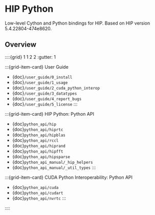 <!---
MIT License

Copyright (c) 2023 Advanced Micro Devices, Inc.

Permission is hereby granted, free of charge, to any person obtaining a copy
of this software and associated documentation files (the "Software"), to deal
in the Software without restriction, including without limitation the rights
to use, copy, modify, merge, publish, distribute, sublicense, and/or sell
copies of the Software, and to permit persons to whom the Software is
furnished to do so, subject to the following conditions:

The above copyright notice and this permission notice shall be included in all
copies or substantial portions of the Software.

THE SOFTWARE IS PROVIDED "AS IS", WITHOUT WARRANTY OF ANY KIND, EXPRESS OR
IMPLIED, INCLUDING BUT NOT LIMITED TO THE WARRANTIES OF MERCHANTABILITY,
FITNESS FOR A PARTICULAR PURPOSE AND NONINFRINGEMENT. IN NO EVENT SHALL THE
AUTHORS OR COPYRIGHT HOLDERS BE LIABLE FOR ANY CLAIM, DAMAGES OR OTHER
LIABILITY, WHETHER IN AN ACTION OF CONTRACT, TORT OR OTHERWISE, ARISING FROM,
OUT OF OR IN CONNECTION WITH THE SOFTWARE OR THE USE OR OTHER DEALINGS IN THE
SOFTWARE.
-->
# HIP Python

Low-level Cython and Python bindings for HIP.
Based on HIP version 5.4.22804-474e8620.

## Overview

::::{grid} 1 1 2 2
:gutter: 1

:::{grid-item-card} User Guide
- {doc}`/user_guide/0_install`
- {doc}`/user_guide/1_usage`
- {doc}`/user_guide/2_cuda_python_interop`
- {doc}`/user_guide/3_datatypes`
- {doc}`/user_guide/4_report_bugs`
- {doc}`/user_guide/5_license`
:::

:::{grid-item-card} HIP Python: Python API
- {doc}`python_api/hip`
- {doc}`python_api/hiprtc`
- {doc}`python_api/hipblas`
- {doc}`python_api/rccl`
- {doc}`python_api/hiprand`
- {doc}`python_api/hipfft`
- {doc}`python_api/hipsparse`
- {doc}`python_api_manual/_hip_helpers`
- {doc}`python_api_manual/_util_types`
:::

:::{grid-item-card} CUDA Python Interoperability: Python API
- {doc}`python_api/cuda`
- {doc}`python_api/cudart`
- {doc}`python_api/nvrtc`
:::

::::